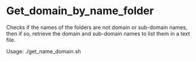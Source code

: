 # Get_domain_by_name_folder
Checks if the names of the folders are not domain or sub-domain names, then if so, retrieve the domain and sub-domain names to list them in a text file.

Usage: ./get_name_domain.sh <Path>
